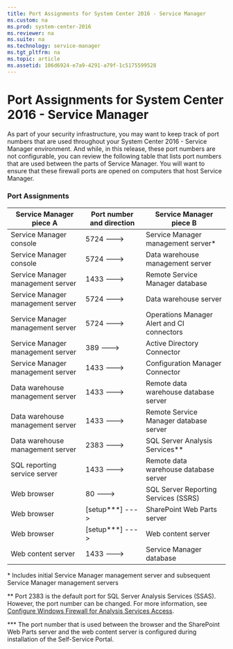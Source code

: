 ```yaml
---
title: Port Assignments for System Center 2016 - Service Manager
ms.custom: na
ms.prod: system-center-2016
ms.reviewer: na
ms.suite: na
ms.technology: service-manager
ms.tgt_pltfrm: na
ms.topic: article
ms.assetid: 106d6924-e7a9-4291-a79f-1c5175599528
---
```


# Port Assignments for System Center 2016 - Service Manager

As part of your security infrastructure, you may want to keep track of port numbers that are used throughout your System Center 2016 - Service Manager environment. And while, in this release, these port numbers are not configurable, you can review the following table that lists port numbers that are used between the parts of Service Manager. You will want to ensure that these firewall ports are opened on computers that host Service Manager.  

### Port Assignments  

|Service Manager piece A|Port number and direction|Service Manager piece B|  
|-----------------------------------|-------------------------------|-----------------------------------|  
|Service Manager console|5724 \-\-\-\>|Service Manager management server\*|  
|Service Manager console|5724 \-\-\-\>|Data warehouse management server|  
|Service Manager management server|1433 \-\-\-\>|Remote Service Manager database|  
|Service Manager management server|5724 \-\-\-\>|Data warehouse server|  
|Service Manager management server|5724 \-\-\-\>|Operations Manager Alert and CI connectors|  
|Service Manager management server|389 \-\-\-\>|Active Directory Connector|  
|Service Manager management server|1433 \-\-\-\>|Configuration Manager Connector|  
|Data warehouse management server|1433 \-\-\-\>|Remote data warehouse database server|  
|Data warehouse management server|1433 \-\-\-\>|Remote Service Manager database server|  
|Data warehouse management server|2383 \-\-\-\>|SQL Server Analysis Services\*\*|  
|SQL reporting service server|1433 \-\-\-\>|Remote data warehouse database server|  
|Web browser|80 \-\-\-\>|SQL Server Reporting Services \(SSRS\)|  
|Web browser|\[setup\*\*\*\] \-\-\-\>|SharePoint Web Parts server|  
|Web browser|\[setup\*\*\*\] \-\-\-\>|Web content server|  
|Web content server|1433 \-\-\-\>|Service Manager database|  

 \* Includes initial Service Manager management server and subsequent Service Manager management servers  

 \*\* Port 2383 is the default port for SQL Server Analysis Services \(SSAS\). However, the port number can be changed. For more information, see [Configure Windows Firewall for Analysis Services Access](http://go.microsoft.com/fwlink/p/?LinkID=216892).  

 \*\*\* The port number that is used between the browser and the SharePoint Web Parts server and the web content server is configured during installation of the Self-Service Portal.
